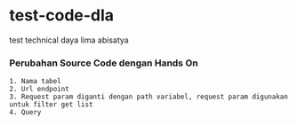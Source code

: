 # test-code-dla
test technical daya lima abisatya

### Perubahan Source Code dengan Hands On
```
1. Nama tabel
2. Url endpoint
3. Request param diganti dengan path variabel, request param digunakan untuk filter get list
4. Query
```
